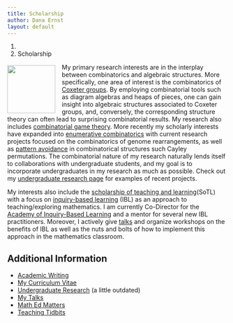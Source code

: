 ```yaml
---
title: Scholarship
author: Dana Ernst
layout: default
---
```


<ol class="breadcrumb">
  <li><a href="/"><i class="fa fa-home"></i></a></li>
  <li class="active">Scholarship</li>
</ol>

<p><img src="{{ site.baseurl }}/images/Ernst2.jpeg" align="left" width="110" class="img-responsive img-rounded" img style="margin: 4px 15px 0 0"/>My primary research interests are in the interplay between combinatorics and algebraic structures. More specifically, one area of interest is the combinatorics of <a href="http://en.wikipedia.org/wiki/Coxeter_group">Coxeter groups</a>. By employing combinatorial tools such as diagram algebras and heaps of pieces, one can gain insight into algebraic structures associated to Coxeter groups, and, conversely, the corresponding structure theory can often lead to surprising combinatorial results. My research also includes <a href="https://en.wikipedia.org/wiki/Combinatorial_game_theory">combinatorial game theory</a>.  More recently my scholarly interests have expanded into <a href="https://en.wikipedia.org/wiki/Enumerative_combinatorics">enumerative combinatorics</a> with current research projects focused on the combinatorics of genome rearrangements, as well as <a href="https://en.wikipedia.org/wiki/Permutation_pattern">pattern avoidance</a> in combinatorical structures such Cayley permutations. The combinatorial nature of my research naturally lends itself to collaborations with undergraduate students, and my goal is to incorporate undergraduates in my research as much as possible. Check out my <a href="https:danaernst.com/scholarship/undergraduate-research/undergraduate research page">undergraduate research page</a> for examples of recent projects.

My interests also include the <a href="http://en.wikipedia.org/wiki/Scholarship_of_Teaching_and_Learning">scholarship of teaching and learning</a>(SoTL) with a focus on <a href="http://maamathedmatters.blogspot.com/2013/05/what-heck-is-ibl.html">inquiry-based learning</a> (IBL) as an approach to teaching/exploring mathematics. I am currently Co-Director for the <a href="http://www.inquirybasedlearning.org">Academy of Inquiry-Based Learning</a> and a mentor for several new IBL practitioners.  Moreover, I actively give <a href="https://danaernst.com/scholarship/talks/">talks</a> and organize workshops on the benefits of IBL as well as the nuts and bolts of how to implement this approach in the mathematics classroom.

<h2 id="additional-information">Additional Information</h2>
<ul>
<li><a href="{{ site.baseurl }}/scholarship/academic-writing/">Academic Writing</a></li>
<li><a href="{{ site.baseurl }}/scholarship/CV-Ernst.pdf">My Curriculum Vitae</a></li>
<li><a href="{{ site.baseurl }}/scholarship/undergraduate-research/">Undergraduate Research</a> (a little outdated)</li>
<li><a href="{{ site.baseurl }}/scholarship/talks/">My Talks</a></li>
<li><a href="http://maamathedmatters.blogspot.com/">Math Ed Matters</a></li>
<li><a href="http://maateachingtidbits.blogspot.com">Teaching Tidbits</a></li>
</ul>